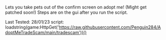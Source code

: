 Lets you take pets out of the confirm screen on adopt me! (Might get patched soon!)
Steps are on the gui after you run the script.

Last Tested: 28/01/23
script: loadstring(game:HttpGet('https://raw.githubusercontent.com/Penguin284/AdoptMeTradeScam/main/tradescam'))()

